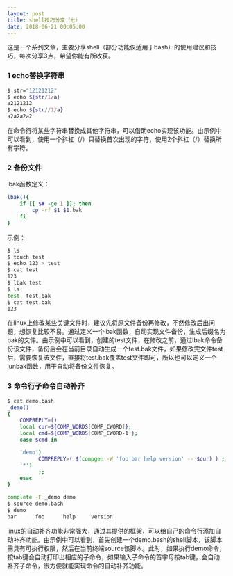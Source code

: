 ```yaml
---
layout: post
title: shell技巧分享（七）
date: 2018-06-21 00:05:00
---
```


这是一个系列文章，主要分享shell（部分功能仅适用于bash）的使用建议和技巧，每次分享3点，希望你能有所收获。

### 1 echo替换字符串

```bash
$ str="12121212"
$ echo ${str/1/a}
a2121212
$ echo ${str//1/a}
a2a2a2a2
```

在命令行将某些字符串替换成其他字符串，可以借助echo实现该功能。由示例中可以看到，使用一个斜杠（/）只替换首次出现的字符，使用2个斜杠（/）替换所有字符。

### 2 备份文件

lbak函数定义：

```bash
lbak(){
    if [[ $# -ge 1 ]]; then
        cp -rf $1 $1.bak
    fi
}
```

示例：

```bash
$ ls
$ touch test
$ echo 123 > test
$ cat test 
123
$ lbak test 
$ ls
test  test.bak
$ cat test.bak 
123
```

在linux上修改某些关键文件时，建议先将原文件备份再修改，不然修改后出问题，想恢复比较不易。通过定义一个lbak函数，自动实现文件备份，生成后缀名为bak的文件。由示例中可以看到，创建的test文件，在修改之前，通过lbak命令备份该文件，备份后会在当前目录自动生成一个test.bak文件，如果修改完文件test后，需要恢复该文件，直接将test.bak覆盖test文件即可，所以也可以定义一个lunbak函数，用于自动将备份文件恢复。

### 3 命令行子命令自动补齐

```bash
$ cat demo.bash 
_demo()
{
    COMPREPLY=()
    local cur=${COMP_WORDS[COMP_CWORD]};
    local cmd=${COMP_WORDS[COMP_CWORD-1]};
    case $cmd in

    'demo')
          COMPREPLY=( $(compgen -W 'foo bar help version' -- $cur) ) ;;
    '*')
          ;;
    esac
}

complete -F _demo demo
$ source demo.bash 
$ demo 
bar      foo      help     version  
```

linux的自动补齐功能非常强大，通过其提供的框架，可以给自己的命令行添加自动补齐功能。由示例中可以看到，首先创建一个demo.bash的shell脚本，该脚本需具有可执行权限，然后在当前终端source该脚本。此时，如果执行demo命令，按tab键会自动打印出相应的子命令，如果输入子命令的首字母按tab键，会自动补齐子命令，很方便就能实现命令的自动补齐功能。

